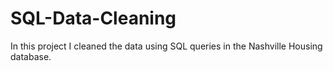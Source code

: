 # SQL-Data-Cleaning
In this project I cleaned the data using SQL queries in the Nashville Housing database.
